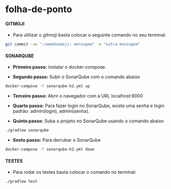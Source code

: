 # folha-de-ponto


#### GITMOJI

* Para utilizar o gitmoji basta colocar o seguinte comando no seu terminal:
```bash
git commit -am ":nomedoemoji: mensagem" -m "outra mensagem"
```


#### SONARQUBE

* **Primeiro passo:** instalar o docker-compose.

* **Segundo passo:** Subir o SonarQube com o comando abaixo
```bash
docker-compose -f sonarqube-h2.yml up
```

* **Terceiro passo:** Abrir o navegador com a URL localhost:9000

* **Quarto passo:** Para fazer login no SonarQube, existe uma senha e login padrão: admin(login), admin(senha). 

* **Quinto passo:** Suba o projeto no SonarQube usando o comando abaixo
```bash
./gradlew sonarqube
```


* **Sexto passo:** Para derrubar o SonarQube
```bash
docker-compose -f sonarqube-h2.yml down
```

#### TESTES
* Para rodar os testes basta colocar o comando no terminal:
```bash
./gradlew test
```

